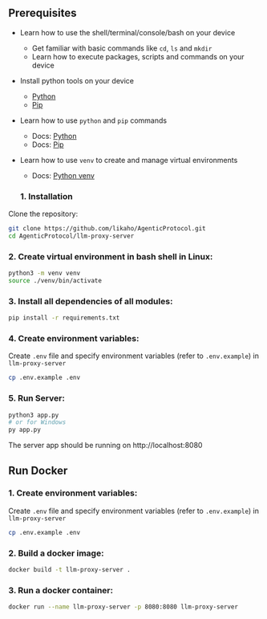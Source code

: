 ## Prerequisites

* Learn how to use the shell/terminal/console/bash on your device
  * Get familiar with basic commands like `cd`, `ls` and `mkdir`
  * Learn how to execute packages, scripts and commands on your device
* Install python tools on your device
  * [Python](https://www.python.org/downloads/)
  * [Pip](https://pip.pypa.io/en/stable/installation/)
* Learn how to use `python` and `pip` commands
  * Docs: [Python](https://docs.python.org/3/)
  * Docs: [Pip](https://pip.pypa.io/en/stable/)
* Learn how to use `venv` to create and manage virtual environments
  * Docs: [Python venv](https://docs.python.org/3/library/venv.html)

  ### 1. Installation

Clone the repository:

```bash
git clone https://github.com/likaho/AgenticProtocol.git
cd AgenticProtocol/llm-proxy-server
```
### 2. Create virtual environment in bash shell in Linux:

```bash
python3 -m venv venv
source ./venv/bin/activate
```

### 3. Install all dependencies of all modules:

```bash
pip install -r requirements.txt
```

### 4. Create environment variables:

Create `.env` file and specify environment variables (refer to `.env.example`) in `llm-proxy-server`

```bash
cp .env.example .env
```

### 5. Run Server:

```bash
python3 app.py
# or for Windows
py app.py
```

The server app should be running on http://localhost:8080


## Run Docker 
### 1. Create environment variables:

Create `.env` file and specify environment variables (refer to `.env.example`) in `llm-proxy-server`

```bash
cp .env.example .env
```

### 2. Build a docker image:

```bash
docker build -t llm-proxy-server .
```

### 3. Run a docker container:

```bash
docker run --name llm-proxy-server -p 8080:8080 llm-proxy-server
```
